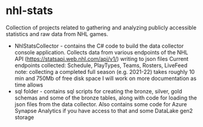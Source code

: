 # nhl-stats
Collection of projects related to gathering and analyzing publicly accessible statistics and raw data from NHL games.

- NhlStatsCollector - contains the C# code to build the data collector console application.  Collects data from various endpoints of the NHL API (https://statsapi.web.nhl.com/api/v1/) writing to json files
  Current endpoints collected:  Schedule, PlayTypes, Teams, Rosters, LiveFeed 
  note: collecting a completed full season (e.g. 2021-22) takes roughly 10 min and 750Mb of free disk space
  I will work on more documentation as time allows
- sql folder - contains sql scripts for creating the bronze, silver, gold schemas and some of the bronze tables, along with code for loading the json files from the data collector.  Also contains some code for Azure Synapse Analytics if you have access to that and some DataLake gen2 storage
